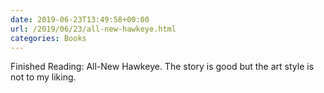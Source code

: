 ```yaml
---
date: 2019-06-23T13:49:58+00:00
url: /2019/06/23/all-new-hawkeye.html
categories: Books
---
```

Finished Reading: All-New Hawkeye. The story is good but the art style is not to my liking.



